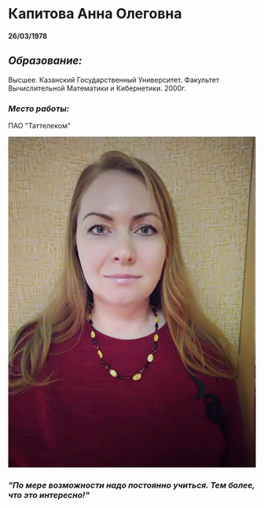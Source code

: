# Капитова Анна Олеговна
#### 26/03/1978

## _Образование:_ 
Высшее. Казанский Государственный Университет. Факультет Вычислительной Математики и Кибернетики. 2000г.

### _Место работы:_
ПАО "Таттелеком"

 ![Моё фото](img/IMG_20191228_141456.jpg)

 
### _"По мере возможности надо постоянно учиться. Тем более, что это интересно!"_